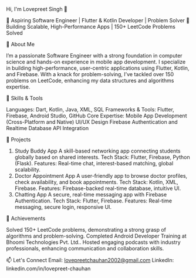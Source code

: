 Hi, I'm Lovepreet Singh 👋

🌟 Aspiring Software Engineer | Flutter & Kotlin Developer | Problem Solver
🌟 Building Scalable, High-Performance Apps | 150+ LeetCode Problems Solved

🚀 About Me

I’m a passionate Software Engineer with a strong foundation in computer science and hands-on experience in mobile app development. I specialize in building high-performance, user-centric applications using Flutter, Kotlin, and Firebase. With a knack for problem-solving, I’ve tackled over 150 problems on LeetCode, enhancing my data structures and algorithms expertise.

🔧 Skills & Tools

Languages: Dart, Kotlin, Java, XML, SQL
Frameworks & Tools: Flutter, Firebase, Android Studio, GitHub
Core Expertise:
Mobile App Development (Cross-Platform and Native)
UI/UX Design
Firebase Authentication and Realtime Database
API Integration


🌟 Projects

1. Study Buddy App
A skill-based networking app connecting students globally based on shared interests.
Tech Stack: Flutter, Firebase, Python (Flask).
Features: Real-time chat, interest-based matching, global scalability.
2. Doctor Appointment App
A user-friendly app to browse doctor profiles, check availability, and book appointments.
Tech Stack: Kotlin, XML, Firebase.
Features: Firebase-backed real-time database, intuitive UI.
3. Chatting App
A secure, real-time messaging app with Firebase Authentication.
Tech Stack: Flutter, Firebase.
Features: Real-time messaging, secure login, responsive UI.


🌟 Achievements

Solved 150+ LeetCode problems, demonstrating a strong grasp of algorithms and problem-solving.
Completed Android Developer Training at Bhoomi Technologies Pvt. Ltd..
Hosted engaging podcasts with industry professionals, enhancing communication and collaboration skills.


📫 Let's Connect
Email: lovepreetchauhan2002@gmail.com
LinkedIn: linkedin.com/in/lovepreet-chauhan


